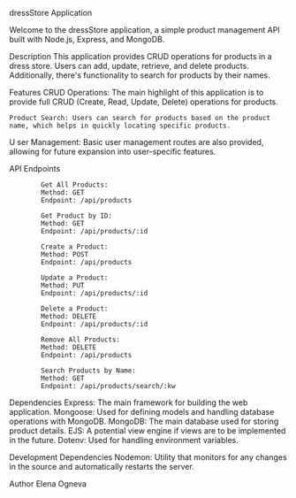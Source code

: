﻿dressStore Application

Welcome to the dressStore application, a simple product management API built with Node.js, Express, and MongoDB.

Description
    This application provides CRUD operations for products in a dress store. Users can add, update, retrieve, and delete products. Additionally, there's functionality to search for products by their names.

Features
    CRUD Operations: The main highlight of this application is to provide full CRUD (Create, Read, Update, Delete) operations for products.

    Product Search: Users can search for products based on the product name, which helps in quickly locating specific products.

U   ser Management: Basic user management routes are also provided, allowing for future expansion into user-specific features.

API Endpoints

            Get All Products:
            Method: GET
            Endpoint: /api/products

            Get Product by ID:
            Method: GET
            Endpoint: /api/products/:id

            Create a Product:
            Method: POST
            Endpoint: /api/products

            Update a Product:
            Method: PUT
            Endpoint: /api/products/:id

            Delete a Product:
            Method: DELETE
            Endpoint: /api/products/:id

            Remove All Products:
            Method: DELETE
            Endpoint: /api/products

            Search Products by Name:
            Method: GET
            Endpoint: /api/products/search/:kw



Dependencies
    Express: The main framework for building the web application.
    Mongoose: Used for defining models and handling database operations with MongoDB.
    MongoDB: The main database used for storing product details.
    EJS: A potential view engine if views are to be implemented in the future.
    Dotenv: Used for handling environment variables.

Development Dependencies
    Nodemon: Utility that monitors for any changes in the source and automatically restarts the server.

Author
    Elena Ogneva
